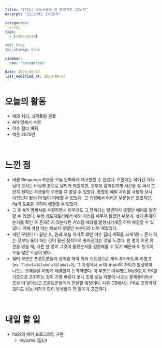 ```yaml
---
title: "[TIL] 코드스쿼드 팀 프로젝트 31일차"
excerpt: "코드스쿼드 141일차"

categories:
  - TIL
tags:
  - [codesquad]

toc: true
toc_sticky: true

sidebar:
  nav: "categories"

date: 2023-08-07
last_modified_at: 2023-08-07
---
```


# 오늘의 활동

- 예외 처리, 리팩토링 완료
- API 명세서 수정
- 이슈 필터 계획
- 백준 2075번

<br>

# 느낀 점

- 바뀐 Response 부분을 오늘 완벽하게 재구현할 수 있었다. 오전에는 에어컨 기사님이 오시는 바람에 통으로 날리게 되었지만, 오후에 컴팩트하게 시간을 잘 써서 그런지 원하는 부분들의 구현을 다 끝낼 수 있었다. 통합된 예외 처리를 사용해 보니 이전보다 훨씬 더 많이 이해할 수 있었다. 그 과정에서 어려운 부분들은 있었지만, fia의 도움을 구하여 해결할 수 있었다.
- 그 후 API 명세서를 수정하면서 아무래도 그 전까지는 발견하지 못했던 에러를 발견할 수 있었다. 수정 레포지토리에서 예외 처리를 해주지 않았던 부분과, id가 존재하는지를 확인 후 존재하지 않는다면 커스텀 에러를 발생시키게끔 하여 해결할 수 있었다. 카페 미션 때는 해보지 못했던 부분이라 너무 재밌었다.
- 개인 구현이 다 끝난 후, 원래 오늘 하기로 했던 이슈 필터 계획을 짜게 됐다. 혼자 하는 것보다 둘이 하는 것이 훨씬 질적으로 좋아진다는 것을 느꼈다. 한 명이 어떤 의견을 냈을 때, 다른 한 명이 그것이 틀렸는지를 검증해줄 수 있기 때문에 이 방식이 오늘 많은 도움이 됐다.
- 필터 부분은 프론트분들과 상의를 하여 쿼리 스트링으로 계속 추가되도록 하였고(ex. `?label=1&label=3&label=2`), 그 과정에서 url과 input의 차이가 발생하며 나오는 문제들을 어떻게 해결할지 논의하였다. 이 부분은 아무래도 MySQL이 PK를 기준으로 조회하는 것이 가장 빠르다 보니 조회 성능 때문에 나오는 문제들이라서 조금 더 알아보고 프론트분들에게 전달할 예정이다. 다른 DB에서는 PK로 조회하지 않아도 성능 저하가 많이 발생할지 안 할지가 궁금하다.

<br>

# 내일 할 일

- fia와의 페어 프로그래밍 구현
    - mybatis (필터)
